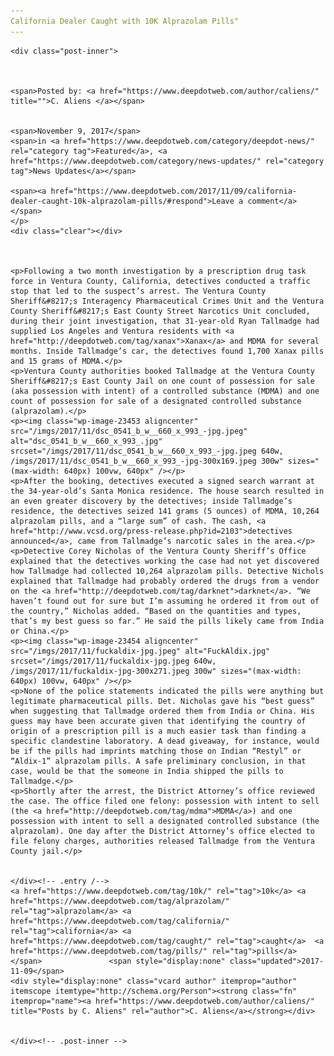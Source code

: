 ```yaml
---
California Dealer Caught with 10K Alprazolam Pills"
---
```

<article class="post-listing post-23446 post type-post status-publish format-standard has-post-thumbnail hentry  tag-10k tag-alprazolam tag-california tag-caught tag-pills">
    
    <div class="post-inner">
    
    
        
    <span>Posted by: <a href="https://www.deepdotweb.com/author/caliens/" title="">C. Aliens </a></span>
    
    
    <span>November 9, 2017</span>
    <span>in <a href="https://www.deepdotweb.com/category/deepdot-news/" rel="category tag">Featured</a>, <a href="https://www.deepdotweb.com/category/news-updates/" rel="category tag">News Updates</a></span>
    
    <span><a href="https://www.deepdotweb.com/2017/11/09/california-dealer-caught-10k-alprazolam-pills/#respond">Leave a comment</a></span>
    </p>
    <div class="clear"></div>
    
    
    
    <p>Following a two month investigation by a prescription drug task force in Ventura County, California, detectives conducted a traffic stop that led to the suspect’s arrest. The Ventura County Sheriff&#8217;s Interagency Pharmaceutical Crimes Unit and the Ventura County Sheriff&#8217;s East County Street Narcotics Unit concluded, during their joint investigation, that 31-year-old Ryan Tallmadge had supplied Los Angeles and Ventura residents with <a href="http://deepdotweb.com/tag/xanax">Xanax</a> and MDMA for several months. Inside Tallmadge’s car, the detectives found 1,700 Xanax pills and 15 grams of MDMA.</p>
    <p>Ventura County authorities booked Tallmadge at the Ventura County Sheriff&#8217;s East County Jail on one count of possession for sale (aka possession with intent) of a controlled substance (MDMA) and one count of possession for sale of a designated controlled substance (alprazolam).</p>
    <p><img class="wp-image-23453 aligncenter" src="/imgs/2017/11/dsc_0541_b_w__660_x_993_-jpg.jpeg" alt="dsc_0541_b_w__660_x_993_.jpg" srcset="/imgs/2017/11/dsc_0541_b_w__660_x_993_-jpg.jpeg 640w, /imgs/2017/11/dsc_0541_b_w__660_x_993_-jpg-300x169.jpeg 300w" sizes="(max-width: 640px) 100vw, 640px" /></p>
    <p>After the booking, detectives executed a signed search warrant at the 34-year-old’s Santa Monica residence. The house search resulted in an even greater discovery by the detectives; inside Tallmadge’s residence, the detectives seized 141 grams (5 ounces) of MDMA, 10,264 alprazolam pills, and a “large sum” of cash. The cash, <a href="http://www.vcsd.org/press-release.php?id=2103">detectives announced</a>, came from Tallmadge’s narcotic sales in the area.</p>
    <p>Detective Corey Nicholas of the Ventura County Sheriff’s Office explained that the detectives working the case had not yet discovered how Tallmadge had collected 10,264 alprazolam pills. Detective Nichols explained that Tallmadge had probably ordered the drugs from a vendor on the <a href="http://deepdotweb.com/tag/darknet">darknet</a>. “We haven’t found out for sure but I’m assuming he ordered it from out of the country,” Nicholas added. “Based on the quantities and types, that’s my best guess so far.” He said the pills likely came from India or China.</p>
    <p><img class="wp-image-23454 aligncenter" src="/imgs/2017/11/fuckaldix-jpg.jpeg" alt="FuckAldix.jpg" srcset="/imgs/2017/11/fuckaldix-jpg.jpeg 640w, /imgs/2017/11/fuckaldix-jpg-300x271.jpeg 300w" sizes="(max-width: 640px) 100vw, 640px" /></p>
    <p>None of the police statements indicated the pills were anything but legitimate pharmaceutical pills. Det. Nicholas gave his “best guess” when suggesting that Tallmadge ordered them from India or China. His guess may have been accurate given that identifying the country of origin of a prescription pill is a much easier task than finding a specific clandestine laboratory. A dead giveaway, for instance, would be if the pills had imprints matching those on Indian “Restyl” or “Aldix-1” alprazolam pills. A safe preliminary conclusion, in that case, would be that the someone in India shipped the pills to Tallmadge.</p>
    <p>Shortly after the arrest, the District Attorney’s office reviewed the case. The office filed one felony: possession with intent to sell (the <a href="http://deepdotweb.com/tag/mdma">MDMA</a>) and one possession with intent to sell a designated controlled substance (the alprazolam). One day after the District Attorney’s office elected to file felony charges, authorities released Tallmadge from the Ventura County jail.</p>
    
    
    </div><!-- .entry /-->
    <a href="https://www.deepdotweb.com/tag/10k/" rel="tag">10k</a> <a href="https://www.deepdotweb.com/tag/alprazolam/" rel="tag">alprazolam</a> <a href="https://www.deepdotweb.com/tag/california/" rel="tag">california</a> <a href="https://www.deepdotweb.com/tag/caught/" rel="tag">caught</a>  <a href="https://www.deepdotweb.com/tag/pills/" rel="tag">pills</a></span>				<span style="display:none" class="updated">2017-11-09</span>
    <div style="display:none" class="vcard author" itemprop="author" itemscope itemtype="http://schema.org/Person"><strong class="fn" itemprop="name"><a href="https://www.deepdotweb.com/author/caliens/" title="Posts by C. Aliens" rel="author">C. Aliens</a></strong></div>
    
    
    </div><!-- .post-inner -->
</article><!-- .post-listing -->

